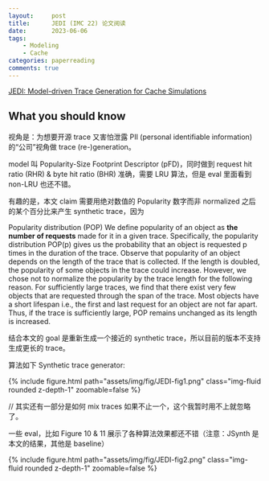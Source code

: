 ```yaml
---
layout:     post
title:      JEDI (IMC 22) 论文阅读
date:       2023-06-06
tags:
    - Modeling
    - Cache
categories: paperreading
comments: true
---
```


[JEDI: Model-driven Trace Generation for Cache Simulations](https://groups.cs.umass.edu/ramesh/wp-content/uploads/sites/3/2022/11/JEDI.pdf)

## What you should know

视角是：为想要开源 trace 又害怕泄露 PII (personal identifiable information) 的“公司”视角做 trace (re-)generation。

model 叫 Popularity-Size Footprint Descriptor (pFD)，同时做到 request hit ratio (RHR) & byte hit ratio (BHR) 准确，需要 LRU 算法，但是 eval 里面看到 non-LRU 也还不错。

有趣的是，本文 claim 需要用绝对数值的 Popularity 数字而非 normalized 之后的某个百分比来产生 synthetic trace，因为

Popularity distribution (POP) We define popularity of an object as **the number of requests** made for it in a given trace. Specifically, the popularity distribution POP(p) gives us the probability that an object is requested p times in the duration of the trace. Observe that popularity of an object depends on the length of the trace that is collected. If the length is doubled, the popularity of some objects in the trace could increase. However, we chose not to normalize the popularity by the trace length for the following reason. For sufficiently large traces, we find that there exist very few objects that are requested through the span of the trace. Most objects have a short lifespan i.e., the first and last request for an object are not far apart. Thus, if the trace is sufficiently large, POP remains unchanged as its length is increased.

结合本文的 goal 是重新生成一个接近的 synthetic trace，所以目前的版本不支持生成更长的 trace。

算法如下 Synthetic trace generator:

{% include figure.html path="assets/img/fig/JEDI-fig1.png" class="img-fluid rounded z-depth-1" zoomable=false %}

// 其实还有一部分是如何 mix traces 如果不止一个，这个我暂时用不上就忽略了。

一些 eval，比如 Figure 10 & 11 展示了各种算法效果都还不错（注意：JSynth 是本文的结果，其他是 baseline）

{% include figure.html path="assets/img/fig/JEDI-fig2.png" class="img-fluid rounded z-depth-1" zoomable=false %}
